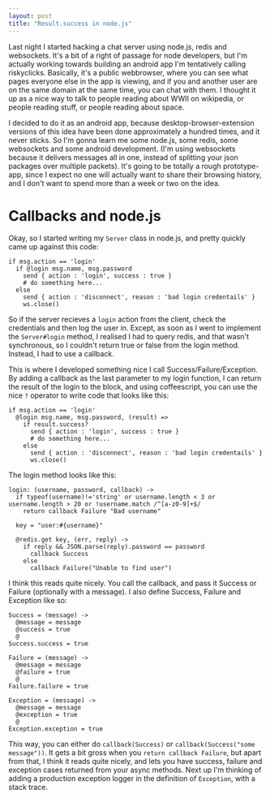 ```yaml
---
layout: post
title: "Result.success in node.js"
---
```

 
Last night I started hacking a chat server using node.js, redis and websockets. It's a bit of a right of passage for node developers, but I'm actually working towards building an android app I'm tentatively calling riskyclicks. Basically, it's a public webbrowser, where you can see what pages everyone else in the app is viewing, and if you and another user are on the same domain at the same time, you can chat with them. I thought it up as a nice way to talk to people reading about WWII on wikipedia, or people reading stuff, or people reading about space.

I decided to do it as an android app, because desktop-browser-extension versions of this idea have been done approximately a hundred times, and it never sticks. So I'm gonna learn me some node.js, some redis, some websockets and some android development. (I'm using websockets because it delivers messages all in one, instead of splitting your json packages over multiple packets). It's going to be totally a rough prototype-app, since I expect no one will actually want to share their browsing history, and I don't want to spend more than a week or two on the idea.

# Callbacks and node.js

Okay, so I started writing my `Server` class in node.js, and pretty quickly came up against this code:

    if msg.action == 'login'
      if @login msg.name, msg.password
        send { action : 'login', success : true }
        # do something here...
      else
        send { action : 'disconnect', reason : 'bad login credentails' }
        ws.close()

So if the server recieves a `login` action from the client, check the credentials and then log the user in. Except, as soon as I went to implement the `Server#login` method, I realised I had to query redis, and that wasn't synchronous, so I couldn't return true or false from the login method. Instead, I had to use a callback.

This is where I developed something nice I call Success/Failure/Exception. By adding a callback as the last parameter to my login function, I can return the result of the login to the block, and using coffeescript, you can use the nice `?` operator to write code that looks like this:

    if msg.action == 'login'
      @login msg.name, msg.password, (result) =>
        if result.success?
          send { action : 'login', success : true }
          # do something here...
        else
          send { action : 'disconnect', reason : 'bad login credentails' }
          ws.close()

The login method looks like this:

    login: (username, password, callback) ->
      if typeof(username)!='string' or username.length < 3 or username.length > 20 or !username.match /^[a-z0-9]+$/
        return callback Failure "Bad username"

      key = "user:#{username}"

      @redis.get key, (err, reply) ->
        if reply && JSON.parse(reply).password == password
          callback Success
        else
          callback Failure("Unable to find user")

I think this reads quite nicely. You call the callback, and pass it Success or Failure (optionally with a message). I also define Success, Failure and Exception like so:

    Success = (message) ->
      @message = message
      @success = true
      @
    Success.success = true

    Failure = (message) ->
      @message = message
      @failure = true
      @
    Failure.failure = true
  
    Exception = (message) ->
      @message = message
      @exception = true
      @
    Exception.exception = true

This way, you can either do `callback(Success)` or `callback(Success("some message"))`. It gets a bit gross when you `return callback Failure`, but apart from that, I think it reads quite nicely, and lets you have success, failure and exception cases returned from your async methods. Next up I'm thinking of adding a production exception logger in the definition of `Exception`, with a stack trace.